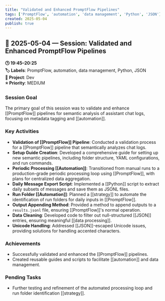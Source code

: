 ```yaml
---
title: "Validated and Enhanced PromptFlow Pipelines"
tags: ['PromptFlow', 'automation', 'data management', 'Python', 'JSON']
created: 2025-05-04
publish: true
---
```


## 📅 2025-05-04 — Session: Validated and Enhanced PromptFlow Pipelines

**🕒 19:45–20:25**  
**🏷️ Labels**: PromptFlow, automation, data management, Python, JSON  
**📂 Project**: Dev  
**⭐ Priority**: MEDIUM  


### Session Goal
The primary goal of this session was to validate and enhance [[PromptFlow]] pipelines for semantic analysis of assistant chat logs, focusing on metadata tagging and [[automation]].

### Key Activities
- **Validation of [[PromptFlow]] Pipeline**: Conducted a validation process for a [[PromptFlow]] pipeline that semantically analyzes chat logs.
- **Setup Guide Creation**: Developed a comprehensive guide for setting up new semantic pipelines, including folder structure, YAML configurations, and run commands.
- **Periodic Processing [[Automation]]**: Transitioned from manual runs to a production-grade periodic processing loop using [[PromptFlow]], with plans for centralized data aggregation.
- **Daily Message Export Script**: Implemented a [[Python]] script to extract daily subsets of messages and save them as JSONL files.
- **Run Folder [[Automation]]**: Planned a [[strategy]] to automate the identification of run folders for daily inputs in [[PromptFlow]].
- **Output Appending Method**: Provided a method to append outputs to a `results.jsonl` file, ensuring [[PromptFlow]]'s normal operation.
- **Data Cleaning**: Developed code to filter out null-structured [[JSON]] entries, ensuring meaningful [[data processing]].
- **Unicode Handling**: Addressed [[JSON]]-escaped Unicode issues, providing solutions for handling accented characters.

### Achievements
- Successfully validated and enhanced the [[PromptFlow]] pipelines.
- Created reusable guides and scripts to facilitate [[automation]] and data management.

### Pending Tasks
- Further testing and refinement of the automated processing loop and run folder identification [[strategy]].
